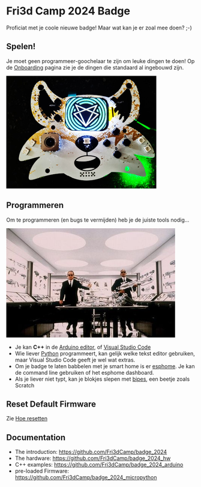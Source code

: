 # Fri3d Camp 2024 Badge

Proficiat met je coole nieuwe badge! Maar wat kan je er zoal mee doen? ;-)

## Spelen!

Je moet geen programmeer-goochelaar te zijn om leuke dingen te doen!
Op de [Onboarding](Onboarding) pagina zie je de dingen die standaard al ingebouwd zijn.

![badge image place holder](badge2024.jpg)

## Programmeren

Om te programmeren (en bugs te vermijden) heb je de juiste tools nodig...

![Choose your tools](weapons.jpg)

- Je kan **C++** in de [Arduino editor](arduino), of [Visual Studio Code](platformio)
- Wie liever [Python](micropython) programmeert, kan gelijk welke tekst editor gebruiken, maar Visual Studio Code geeft je wel wat extras.
- Om je badge te laten babbelen met je smart home is er [esphome](esphome). Je kan de command line gebruiken of het esphome dashboard.
- Als je liever niet typt, kan je blokjes slepen met [bipes](bipes), een beetje zoals Scratch

## Reset Default Firmware

Zie [Hoe resetten](reset)

## Documentation

- The introduction: <https://github.com/Fri3dCamp/badge_2024>
- The hardware: <https://github.com/Fri3dCamp/badge_2024_hw>
- C++ examples: <https://github.com/Fri3dCamp/badge_2024_arduino>
- pre-loaded Firmware: <https://github.com/Fri3dCamp/badge_2024_micropython>
